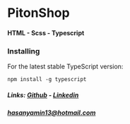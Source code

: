 # PitonShop


#### HTML - Scss - Typescript
 
### Installing

For the latest stable TypeScript version:
```
npm install -g typescript
```

##### Links: [Github](https://github.com/hasan-yamin/)    - [Linkedin](https://www.linkedin.com/in/hasanyameen13/)
##### hasanyamin13@hotmail.com
